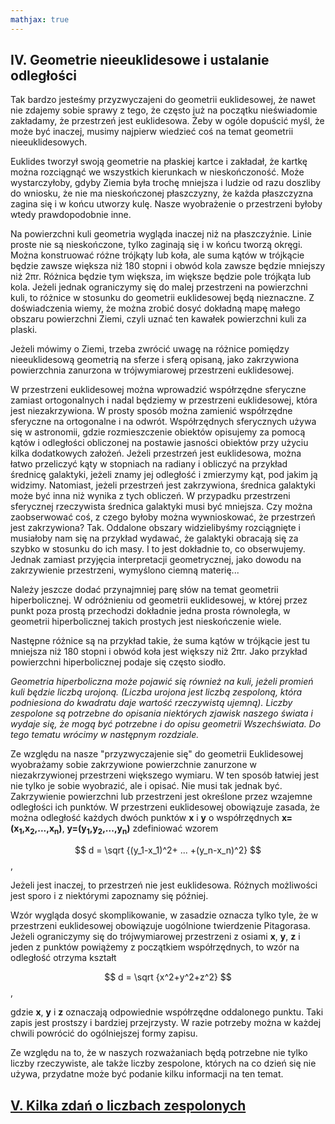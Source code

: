 ```yaml
---
mathjax: true
---
```


## IV. Geometrie nieeuklidesowe i ustalanie odległości

Tak bardzo jesteśmy przyzwyczajeni do geometrii euklidesowej,
że nawet nie zdajemy sobie sprawy z tego, że często już na początku nieświadomie zakładamy,
że przestrzeń jest euklidesowa. Żeby w ogóle dopuścić myśl, że może być inaczej,
musimy najpierw wiedzieć coś  na temat geometrii nieeuklidesowych.

Euklides tworzył swoją geometrie na płaskiej kartce i zakładał,
że kartkę można rozciągnąć we wszystkich kierunkach w nieskończoność.
Może wystarczyłoby, gdyby Ziemia była trochę mniejsza i ludzie od razu doszliby do wniosku,
że nie ma nieskończonej płaszczyzny, że każda płaszczyzna zagina się i w końcu utworzy kulę.
Nasze wyobrażenie o przestrzeni byłoby wtedy prawdopodobnie inne.

Na powierzchni kuli geometria wygląda inaczej niż na płaszczyźnie.
Linie proste nie są nieskończone, tylko zaginają się i w końcu tworzą okręgi.
Można konstruować różne trójkąty lub koła, ale suma kątów w trójkącie będzie zawsze większa
niż 180 stopni i obwód kola zawsze będzie mniejszy niż 2πr. Różnica będzie tym większa,
im większe będzie pole trójkąta lub kola. Jeżeli jednak ograniczymy się do malej przestrzeni
na powierzchni kuli, to różnice w stosunku do geometrii euklidesowej będą nieznaczne.
Z doświadczenia wiemy, że można zrobić dosyć dokładną mapę małego obszaru powierzchni Ziemi,
czyli uznać ten kawałek powierzchni kuli za plaski.

Jeżeli mówimy o Ziemi, trzeba zwrócić uwagę na różnice pomiędzy nieeuklidesową geometrią na sferze
i sferą opisaną, jako zakrzywiona powierzchnia zanurzona w trójwymiarowej przestrzeni euklidesowej.

W przestrzeni euklidesowej można wprowadzić współrzędne sferyczne zamiast ortogonalnych
i nadal będziemy w przestrzeni euklidesowej, która jest niezakrzywiona.
W prosty sposób można zamienić współrzędne sferyczne na ortogonalne i na odwrót.
Współrzędnych sferycznych używa się w astronomii, gdzie rozmieszczenie obiektów
opisujemy za pomocą kątów i odległości obliczonej na postawie jasności obiektów
przy użyciu kilka dodatkowych założeń. Jeżeli przestrzeń jest euklidesowa,
można łatwo przeliczyć kąty w stopniach na radiany i obliczyć na przykład średnicę galaktyki,
jeżeli znamy jej odległość i zmierzymy kąt, pod jakim ją widzimy.
Natomiast, jeżeli przestrzeń jest zakrzywiona, średnica galaktyki może być inna
niż wynika z tych obliczeń. W przypadku przestrzeni sferycznej rzeczywista średnica galaktyki
musi być mniejsza. Czy można zaobserwować coś, z czego byłoby można wywnioskować,
że przestrzeń jest zakrzywiona? Tak. Oddalone obszary widzielibyśmy rozciągnięte
i musiałoby nam się na przykład wydawać, że galaktyki obracają się za szybko w stosunku do ich masy.
I to jest dokładnie to, co obserwujemy. Jednak zamiast przyjęcia interpretacji geometrycznej,
jako dowodu na zakrzywienie przestrzeni, wymyślono ciemną materię...

Należy jeszcze dodać przynajmniej parę słów na temat geometrii hiperbolicznej.
W odróżnieniu od geometrii euklidesowej, w której przez punkt poza prostą przechodzi
dokładnie jedna prosta równoległa, w geometrii hiperbolicznej takich prostych jest
nieskończenie wiele.

Następne różnice są na przykład takie, że suma kątów w trójkącie jest tu mniejsza niż 180 stopni
i obwód koła jest większy niż 2πr. Jako przykład powierzchni hiperbolicznej podaje się często siodło.
 
*Geometria hiperboliczna może pojawić się również na kuli,
jeżeli promień kuli będzie liczbą urojoną. (Liczba urojona jest liczbą zespoloną,
która podniesiona do kwadratu daje wartość rzeczywistą ujemną).
Liczby zespolone są potrzebne do opisania niektórych zjawisk naszego świata i wydaje się,
że mogą być potrzebne i do opisu geometrii Wszechświata.
Do tego tematu wrócimy w następnym rozdziale.*

Ze względu na nasze "przyzwyczajenie się" do geometrii Euklidesowej wyobrażamy sobie
zakrzywione powierzchnie zanurzone w niezakrzywionej przestrzeni większego wymiaru.
W ten sposób łatwiej jest nie tylko je sobie wyobrazić, ale i opisać. Nie musi tak jednak być.
Zakrzywienie powierzchni lub przestrzeni jest określone przez wzajemne odległości ich punktów.
W przestrzeni euklidesowej obowiązuje zasada, że można odległość każdych dwóch punktów **x** i **y**
o współrzędnych **x=(x<sub>1</sub>,x<sub>2</sub>,...,x<sub>n</sub>)**, **y=(y<sub>1</sub>,y<sub>2</sub>,...,y<sub>n</sub>)** zdefiniować wzorem
	
$$ d = \sqrt {(y_1-x_1)^2+ ... +(y_n-x_n)^2}  $$,

Jeżeli jest inaczej, to przestrzeń nie jest euklidesowa.
Różnych możliwości jest sporo i z niektórymi zapoznamy się później.

Wzór wygląda dosyć skomplikowanie, w zasadzie oznacza tylko tyle,
że w przestrzeni euklidesowej obowiązuje uogólnione twierdzenie Pitagorasa.
Jeżeli ograniczymy się do trójwymiarowej przestrzeni z osiami **x**, **y**, **z**
i jeden z punktów powiążemy z początkiem współrzędnych, to wzór na odległość otrzyma kształt

$$ d = \sqrt {x^2+y^2+z^2}  $$,

gdzie **x**, **y** i **z** oznaczają odpowiednie współrzędne oddalonego punktu.
Taki zapis jest prostszy i bardziej przejrzysty.
W razie potrzeby można w każdej chwili powrócić do ogólniejszej formy zapisu.

Ze względu na to, że w naszych rozważaniach będą potrzebne nie tylko liczby rzeczywiste,
ale także liczby zespolone, których na co dzień się nie używa,
przydatne może być podanie kilku informacji na ten temat.

## [V. Kilka zdań o liczbach zespolonych](rozdzial5)
